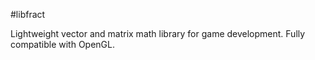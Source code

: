 #libfract

Lightweight vector and matrix math library for game development. Fully
compatible with OpenGL.
